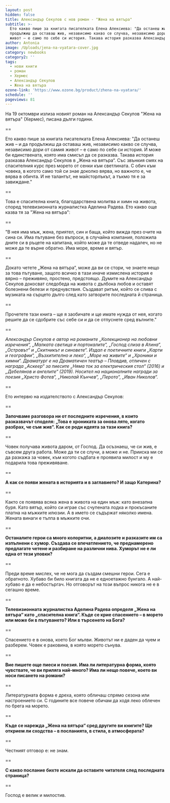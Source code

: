 ```yaml
---
layout: post
hidden: false
title: Александър Секулов с нов роман - "Жена на вятъра"
subtitle: >-
  Ето какво пише за книгата писателката Елена Алексиева: "Да останеш жив – и да
  продължиш да оставаш жив, независимо какво се случва, независимо дори от самия
  живот – е само по себе си история. Такава история разказва Александър Секулов
author: Antonia
image: /Uploads/jena-na-vyatara-cover.jpg
category: newbooks
category2: ''
tags:
  - нови книги
  - роман
  - Хермес
  - Александър Секулов
  - Жена на вятъра
ozone-link: 'https://www.ozone.bg/product/zhena-na-vyatara/'
schedule: ''
pageviews: 81
---
```

На 19 октомври излизa новият роман на Александър Секулов "Жена на вятъра" (Хермес), писана дълги години. 

\==

Ето какво пише за книгата писателката Елена Алексиева: "Да останеш жив – и да продължиш да оставаш жив, независимо какво се случва, независимо дори от самия живот – е само по себе си история. И може би единствената, която има смисъл да се разказва. Такава история разказва Александър Секулов в „Жена на вятъра“. Със звънкия смях на спасителния курс през морето от сенки към светлината. С обич към човека, в когото само той си знае доколко вярва, но важното е, че вярва в обичта. И не талантът, не майсторлъкът, а тъкмо тя е за завиждане."

\==

Това е спасителна книга, благодарствена молитва и химн на живота, според телевизионната журналистка Аделина Радева. Ето какво още казва тя за "Жена на вятъра":

\==

"В нея има мъж, жена, приятел, син и баща, който вижда през очите на сина си. Има пътуване без въпроси, в случайна компания, положила дните си в ръцете на капитана, който може да те отведе надалеч, но не може да те върне обратно. Има море, време и вятър.

\==

Докато четете „Жена на вятъра“, може да ви се стори, че знаете нещо за това пътуване, защото всичко в тази иначе измислена история е вярно – преживяно, простено, предстоящо. Думите на Александър Секулов докосват следобеда на живота с дълбока любов и оставят болезнени белези и предчувствия. Създават ритъм, който се слива с музиката на сърцето дълго след като затворите последната й страница.

\==

Прочетете тази книга – ще я заобичате и ще имате нужда от нея, когато решите да се сдобрите със себе си и да се отпуснете сред вълните."

\==

*Александър Секулов е автор на романите „Колекционер на любовни изречения“, „Малката светица и портокалите“, „Господ слиза в Атина“, „Островът“ и „Скитникът и синовете“. Издал е поетичните книги „Карти и географии“, „Възхитително и леко“, „Море на живите“ и „Хроники и химни“. Драматург е на Драматичен театър – Пловдив, отличен с награда „Аскеер“ за пиесите „Няма ток за електрическия стол“ (2016) и „Дебелянов и ангелите“ (2019). Носител на националните награди за поезия „Христо Фотев“, „Николай Кънчев“, „Перото“, „Иван Николов“.*

\==

Ето  интервю на издателството с Александър Секулов:

\==

**Започваме разговора ни от последните изречения, в които разказвачът споделя: „Това е хрониката за онова лято, когато разбрах, че съм жив“. Как се роди идеята за тази книга?**

\==

Човек получава живота даром, от Господ. Да осъзнаеш, че си жив, е съвсем друга работа. Може да ти се случи, а може и не. Прииска ми се да разкажа за човек, към когото съдбата е проявила милост и му е подарила това преживяване. 

\==

**А как се появи жената в историята и в заглавието? И защо Катерина?**

\==

Както се появява всяка жена в живота на един мъж: като внезапна буря. Като вятър, който си играе със счупената лодка и прокъсаните платна на мъжките илюзии. А в името се съдържат няколко имена. Жената винаги е тълпа в мъжките очи.

\==

**Останалите герои са много колоритни, а диалозите и разказите им са изпълнени с хумор. Създава се впечатлението, че преднамерено предлагате четене и разбиране на различни нива. Хуморът не е ли една от тези уловки?** 

\==

Преди време мислех, че не мога да създам смешни герои. Сега е обратното. Хубаво би било книгата да не е едноетажно бунгало. А най-хубаво е да е небостъргач. Но отговорът на този въпрос никога не е в сегашно време.

\==

**Телевизионната журналистка Аделина Радева определя „Жена на вятъра“ като „спасителна книга“. Къде се крие спасението – в морето или може би в пътуването? Или в търсенето на Бога?** 

\==

Спасението е в онова, което Бог мълви. Животът ни е даден да чуем и разберем. Човек е раковина, в която морето сънува.
		 
==

**Вие пишете още пиеси и поезия. Има ли литературна форма, която чувствате, че ви приляга най-много? Има ли нещо повече, което ви носи писането на романи?** 

\==

Литературната форма е дреха, която обличаш спрямо сезона или настроението си. С годините все повече обичам да ходя леко облечен по брега на морето.

\==

**Къде се нарежда „Жена на вятъра“ сред другите ви книгите? Ще открием ли сходства – в посланията, в стила, в атмосферата?**

\==

Честният отговор е: не знам.

\==

**С какво послание бихте искали да оставите читателя след последната страница?** 

\==

Господ е велик и милостив.